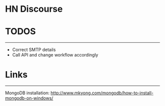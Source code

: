 # HN Discourse

# TODOS
-----------------------------
* Correct SMTP details
* Call API and change workflow accordingly


# Links
---------------------------------
MongoDB installation: http://www.mkyong.com/mongodb/how-to-install-mongodb-on-windows/

